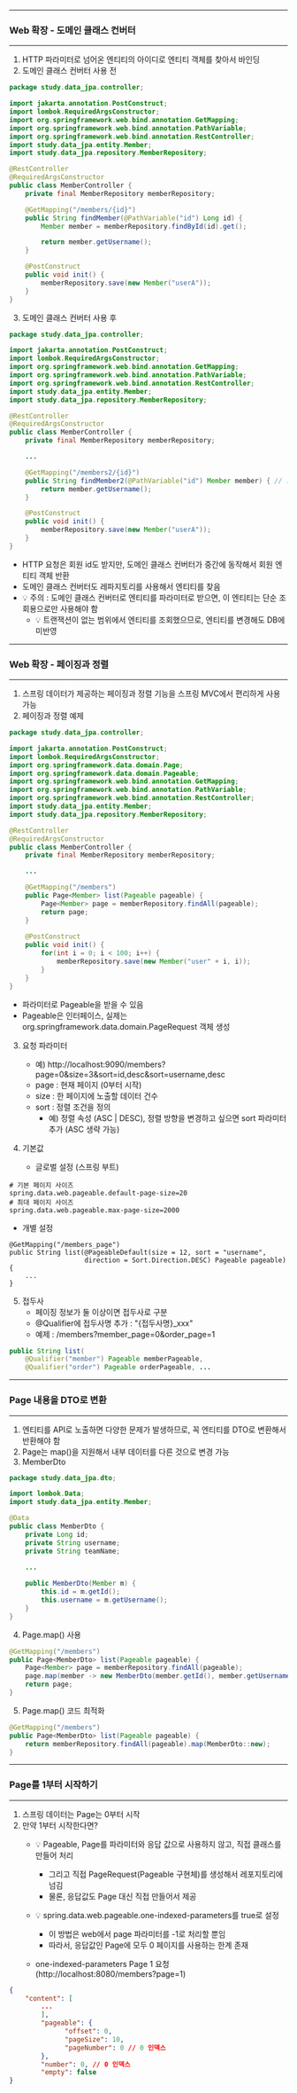-----
### Web 확장 - 도메인 클래스 컨버터
-----
1. HTTP 파라미터로 넘어온 엔티티의 아이디로 엔티티 객체를 찾아서 바인딩
2. 도메인 클래스 컨버터 사용 전
```java
package study.data_jpa.controller;

import jakarta.annotation.PostConstruct;
import lombok.RequiredArgsConstructor;
import org.springframework.web.bind.annotation.GetMapping;
import org.springframework.web.bind.annotation.PathVariable;
import org.springframework.web.bind.annotation.RestController;
import study.data_jpa.entity.Member;
import study.data_jpa.repository.MemberRepository;

@RestController
@RequiredArgsConstructor
public class MemberController {
    private final MemberRepository memberRepository;

    @GetMapping("/members/{id}")
    public String findMember(@PathVariable("id") Long id) {
        Member member = memberRepository.findById(id).get();

        return member.getUsername();
    }

    @PostConstruct
    public void init() {
        memberRepository.save(new Member("userA"));
    }
}
```

3. 도메인 클래스 컨버터 사용 후
```java
package study.data_jpa.controller;

import jakarta.annotation.PostConstruct;
import lombok.RequiredArgsConstructor;
import org.springframework.web.bind.annotation.GetMapping;
import org.springframework.web.bind.annotation.PathVariable;
import org.springframework.web.bind.annotation.RestController;
import study.data_jpa.entity.Member;
import study.data_jpa.repository.MemberRepository;

@RestController
@RequiredArgsConstructor
public class MemberController {
    private final MemberRepository memberRepository;

    ...

    @GetMapping("/members2/{id}")
    public String findMember2(@PathVariable("id") Member member) { // 도메인 클래스 컨버터
        return member.getUsername();
    }

    @PostConstruct
    public void init() {
        memberRepository.save(new Member("userA"));
    }
}
```
  - HTTP 요청은 회원 id도 받지만, 도메인 클래스 컨버터가 중간에 동작해서 회원 엔티티 객체 반환
  - 도메인 클래스 컨버터도 레파지토리를 사용해서 엔티티를 찾음
  - 💡 주의 : 도메인 클래스 컨버터로 엔티티를 파라미터로 받으면, 이 엔티티는 단순 조회용으로만 사용해야 함
    + 💡 트랜잭션이 없는 범위에서 엔티티를 조회했으므로, 엔티티를 변경해도 DB에 미반영

-----
### Web 확장 - 페이징과 정렬
-----
1. 스프링 데이터가 제공하는 페이징과 정렬 기능을 스프링 MVC에서 편리하게 사용 가능
2. 페이징과 정렬 예제
```java
package study.data_jpa.controller;

import jakarta.annotation.PostConstruct;
import lombok.RequiredArgsConstructor;
import org.springframework.data.domain.Page;
import org.springframework.data.domain.Pageable;
import org.springframework.web.bind.annotation.GetMapping;
import org.springframework.web.bind.annotation.PathVariable;
import org.springframework.web.bind.annotation.RestController;
import study.data_jpa.entity.Member;
import study.data_jpa.repository.MemberRepository;

@RestController
@RequiredArgsConstructor
public class MemberController {
    private final MemberRepository memberRepository;

    ...

    @GetMapping("/members")
    public Page<Member> list(Pageable pageable) {
        Page<Member> page = memberRepository.findAll(pageable);
        return page;
    }
    
    @PostConstruct
    public void init() {
        for(int i = 0; i < 100; i++) {
            memberRepository.save(new Member("user" + i, i));
        }
    }
}

```
  - 파라미터로 Pageable을 받을 수 있음
  - Pageable은 인터페이스, 실제는 org.springframework.data.domain.PageRequest 객체 생성

3. 요청 파라미터
   - 예) http://localhost:9090/members?page=0&size=3&sort=id,desc&sort=username,desc
   - page : 현재 페이지 (0부터 시작)
   - size : 한 페이지에 노출할 데이터 건수
   - sort : 정렬 조건을 정의
     + 예) 정렬 속성 (ASC | DESC), 정렬 방향을 변경하고 싶으면 sort 파라미터 추가 (ASC 생략 가능)

4. 기본값
   - 글로벌 설정 (스프링 부트)
```properties
# 기본 페이지 사이즈
spring.data.web.pageable.default-page-size=20
# 최대 페이지 사이즈
spring.data.web.pageable.max-page-size=2000
```

   - 개별 설정
```properties
@GetMapping("/members_page")
public String list(@PageableDefault(size = 12, sort = "username",
                   direction = Sort.Direction.DESC) Pageable pageable) {
    ...
}
```

5. 접두사
   - 페이징 정보가 둘 이상이면 접두사로 구분
   - @Qualifier에 접두사명 추가 : "{접두사명}_xxx"
   - 예제 : /members?member_page=0&order_page=1
```java
public String list(
    @Qualifier("member") Pageable memberPageable,
    @Qualifier("order") Pageable orderPageable, ...
```

-----
### Page 내용을 DTO로 변환
-----
1. 엔티티를 API로 노출하면 다양한 문제가 발생하므로, 꼭 엔티티를 DTO로 변환해서 반환해야 함
2. Page는 map()을 지원해서 내부 데이터를 다른 것으로 변경 가능
3. MemberDto
```java
package study.data_jpa.dto;

import lombok.Data;
import study.data_jpa.entity.Member;

@Data
public class MemberDto {
    private Long id;
    private String username;
    private String teamName;

    ...
    
    public MemberDto(Member m) {
        this.id = m.getId();
        this.username = m.getUsername();
    }
}

```

4. Page.map() 사용
```java
@GetMapping("/members")
public Page<MemberDto> list(Pageable pageable) {
    Page<Member> page = memberRepository.findAll(pageable);
    page.map(member -> new MemberDto(member.getId(), member.getUsername(), null));
    return page;
}
```

5. Page.map() 코드 최적화
```java
@GetMapping("/members")
public Page<MemberDto> list(Pageable pageable) {
    return memberRepository.findAll(pageable).map(MemberDto::new);
}
```

-----
### Page를 1부터 시작하기
-----
1. 스프링 데이터는 Page는 0부터 시작
2. 만약 1부터 시작한다면?
   - 💡 Pageable, Page를 파라미터와 응답 값으로 사용하지 않고, 직접 클래스를 만들어 처리
     + 그리고 직접 PageRequest(Pageable 구현체)를 생성해서 레포지토리에 넘김
     + 물론, 응답값도 Page 대신 직접 만들어서 제공
   - 💡 spring.data.web.pageable.one-indexed-parameters를 true로 설정
     + 이 방법은 web에서 page 파라미터를 -1로 처리할 뿐임
     + 따라서, 응답값인 Page에 모두 0 페이지를 사용하는 한계 존재

   - one-indexed-parameters Page 1 요청 (http://localhost:8080/members?page=1)
```json
{
    "content": [
        ...
        ],
        "pageable": {
              "offset": 0,
              "pageSize": 10,
              "pageNumber": 0 // 0 인덱스
        },
        "number": 0, // 0 인덱스
        "empty": false
}
```
